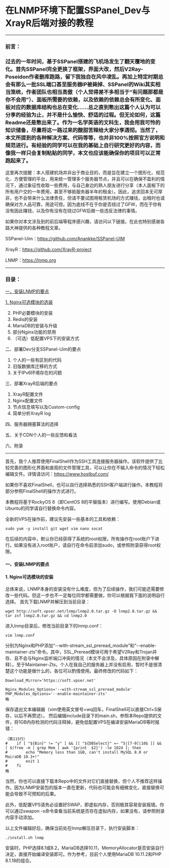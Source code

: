  # 在LNMP环境下配置SSPanel_Dev与XrayR后端对接的教程
---
### 前言：
### 过去的一年时间，基于SSPanel搭建的飞机场发生了翻天覆地的变化。首先SSPanel完全更换了框架，界面大改，然后V2Ray-Poseidon作者删库跑路，留下我独自在风中凌乱。再加上特定时期总会有那么一批SSL端口甚至服务器IP被毙掉、SSPanel的Wiki其实相当笼统，作者团队也相当高傲（个人觉得差不多相当于“有问题那都是你不会用”）、面板所需要的依赖，以及依赖的依赖总会有所变化、面板对应的数据库结构也总在变化……总之直到憋出这篇个人认为可以分享的经验为止，并不是什么愉快、舒适的过程。但无论如何，这篇Readme还是憋出来了。作为一名学英语的文科生，我会用我可怜的知识储备，尽量将这一路过来的酸甜苦辣给大家分享透彻。当然了，本文所提到的各种解决方案、代码等等，也并非100%按照官方说明和规范进行。有经验的同学可以在我的基础上自行研究更好的内容，而像我一样只会复制粘贴的同学，本文也应该能确保你的项目可以正常跑起来了。
这里再次提醒：本人搭建机场并非出于商业目的，而是旨在建立一个图形化、规范化、方便管理的平台，用来统一管理多个服务器节点，并且可以在确保不盈利的情况下，通过象征性收取一些费用，与自己身边的熟人朋友进行分享（本人面板下的所有用户交的一年费用，甚至不够抵服务器半年的租金）。因此，追求回本无可厚非，也不会带来什么法律责任，但请不要试图用租赁机场的方式赚钱，出租时也请确保对方人品可靠，用途可控。因为底线不在于你是否绕过了GFW，而在于你有没有因此赚钱，以及你有没有在绕过GFW后做一些违反法律的事情。

如果你对本文涉及到的前后端等程序感兴趣，请访问以下链接。在此也特别感谢各路大神提供的各种教程文章。

SSPanel-Uim：https://github.com/Anankke/SSPanel-UIM

XrayR：https://github.com/XrayR-project

LNMP：https://lnmp.org

---

### 目录：
[一、安装LNMP的要点][安装LNMP的要点]
   
   [1. Nginx可选模块的选装][Nginx可选模块的选装]
   
   2. PHP必要模块的安装
   3. Redis的安装
   4. MariaDB的安装与升级
   5. 部分Nginx功能的禁用
   6. （可选）低配置VPS下的安装方式

二、部署Dev分支SSPanel-Uim的要点
   
   1. 个人的一些有区别的代码
   2. 旧版数据库迁移的方式
   3. 关于IPv6环境存在的问题

三、部署XrayR后端的要点

   1. XrayR配置文件
   2. Nginx配置文件
   3. 节点信息填写以及Custom-config
   4. 简单分析XrayR log

四、服务器拥塞算法的选择

五、关于CDN个人的一些反馈和看法

六、附录

---

首先，我个人推荐使用FinalShell作为SSH工具连接服务器操作。该软件提供了比较完善的图形化界面和直观的文件管理工具，可以让你在不输入命令的情况下轻松编辑文件。详情请访问：https://www.hostbuf.com/

如果你不喜欢FinalShell，也可以自行选择熟悉的SSH客户端进行操作。本教程将部分参照FinalShell的操作方式进行。

本教程将基于RockyOS 8（即CentOS 8的平替版本）进行编写。使用Debian或Ubuntu的同学请自行替换命令内容。

全新的VPS在操作前，建议先安装一些基本的工具和依赖：
```
sudo yum -y install git wget vim nano socat
```

在后续的内容中，默认你已经获得了系统的root权限，所有操作在root账户下进行。如果没有进入root账户，请自行在命令前添加sudo，或参照附录获得root权限。

#### 一、安装LNMP的要点
#### 1. Nginx可选模块的安装

总体来说，LNMP本身的安装没有什么难度，但为了后续操作，我们可能还需要修改一些代码。但这一步也不一定每位同学都需要做，你可以根据我下面的说明自行选择。
首先下载LNMP并解压到当前目录：
```
wget http://soft.vpser.net/lnmp/lnmp2.0.tar.gz -O lnmp2.0.tar.gz && tar zxf lnmp2.0.tar.gz && cd lnmp2.0
```

进入lnmp目录后，修改当前目录下的lnmp.conf：
```
vim lnmp.conf
```

分别为Nginx和PHP添加“--with-stream_ssl_preread_module”和“--enable-maintainer-zts”命令。其中，SSL_Preread模块可用于希望V2Ray和Trojan并存、且不会与Nginx监听端口冲突的情况（本文不会涉及，具体原因在附录中解释）。至于Maintainer-Zts，个人在我自己的服务器上并没有启用，暂时不是很清楚这个功能是做什么的，各位可以酌情使用。最终修改的代码如下：
```
Download_Mirror='https://soft.vpser.net'

Nginx_Modules_Options='--with-stream_ssl_preread_module'
PHP_Modules_Options='--enable-maintainer-zts'
略
```

保存退出文本编辑器（vim使用英文冒号+wq回车，FinalShell可以直接Ctrl+S保存，以后不再赘述）。
然后编辑include目录下的main.sh，参照本Repo提供的文件，将1GB内存检测的代码注释掉，避免低配置VPS在编译安装MariaDB等时报错：
```
（第115行）
#    if [ "${Bin}" != "y" ] && [[ "${DBSelect}" =~ ^5|[7-9]|10$ ]] && [ $(free -m | grep Mem | awk '{print  $2}') -le 1024 ]; then
#        echo "Memory less than 1GB, can't install MySQL 8.0 or MairaDB 10.3+!"
#        exit 1
#    fi
略
```

当然，你也可以直接下载本Repo中的文件对它们直接替换，但个人不推荐这样操作。因为LNMP安装包的版本一直在更新，代码也可能会有细微变化，直接替换可能会导致不可预知的后果。

此外，低配置VPS请务必设置好SWAP，即虚拟内存，否则极其容易安装报错。你可以通过swapon -s命令查看当前系统是否存在虚拟内存，如果没有，请参照附录内容手动添加。

以上文件编辑好后，确保当前处在lnmp解压目录下，执行安装脚本：
```
./install.sh lnmp
```

安装时，PHP选择8.1或8.2，MariaDB选择10.11，MemoryAllocator是否安装自行决定，直接开始编译安装即可。作为参考，目前个人使用MariaDB 10.11.2和PHP 8.1.18的组合。



<!-- 文内引用链接 -->
[安装LNMP的要点]: ./README.md#一、安装LNMP的要点
[Nginx可选模块的选装]: ./README.md#1.%20Nginx可选模块的选装
